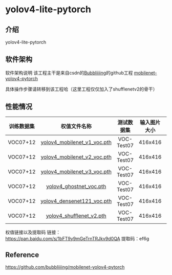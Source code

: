# yolov4-lite-pytorch

## 介绍
yolov4-lite-pytorch

## 软件架构
软件架构说明
该工程主干是来自csdn的[Bubbliiiing](https://blog.csdn.net/weixin_44791964?spm=1001.2014.3001.5509)的github工程
[mobilenet-yolov4-pytorch](https://github.com/bubbliiiing/mobilenet-yolov4-pytorch)

具体操作步骤请转移到该工程哈（这里工程仅仅加入了shufflenetv2的骨干）

## 性能情况
| 训练数据集 | 权值文件名称 | 测试数据集 | 输入图片大小 | mAP 0.5:0.95 | mAP 0.5 |
| :-----: | :-----: | :------: | :------: | :------: | :-----: |
| VOC07+12 | [yolov4_mobilenet_v1_voc.pth](https://github.com/bubbliiiing/mobilenet-yolov4-lite-pytorch/releases/download/v1.0/yolov4_mobilenet_v1_voc.pth) | VOC-Test07 | 416x416 | - | 79.72
| VOC07+12 | [yolov4_mobilenet_v2_voc.pth](https://github.com/bubbliiiing/mobilenet-yolov4-lite-pytorch/releases/download/v1.0/yolov4_mobilenet_v2_voc.pth) | VOC-Test07 | 416x416 | - | 80.12
| VOC07+12 | [yolov4_mobilenet_v3_voc.pth](https://github.com/bubbliiiing/mobilenet-yolov4-lite-pytorch/releases/download/v1.0/yolov4_mobilenet_v3_voc.pth) | VOC-Test07 | 416x416 | - | 79.01
| VOC07+12 | [yolov4_ghostnet_voc.pth](https://github.com/bubbliiiing/mobilenet-yolov4-lite-pytorch/releases/download/v1.0/yolov4_ghostnet_voc.pth) | VOC-Test07 | 416x416 | - | 78.69
| VOC07+12 | [yolov4_densenet121_voc.pth](https://github.com/bubbliiiing/mobilenet-yolov4-lite-pytorch/releases/download/v1.0/yolov4_densenet121_voc.pth) | VOC-Test07 | 416x416 | - | 83.99
| VOC07+12 | [yolov4_shufflenet_v2.pth](https://pan.baidu.com/s/1bFT9y9mGeTrnTRJkv9d0QA) | VOC-Test07 | 416x416 | - | 79.72

权值链接以及提取码
链接：https://pan.baidu.com/s/1bFT9y9mGeTrnTRJkv9d0QA 
提取码：ef6g

## Reference

https://github.com/bubbliiiing/mobilenet-yolov4-pytorch